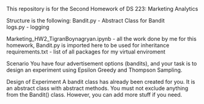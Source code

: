 This repository is for the Second Homework of DS 223: Marketing Analytics

Structure is the following:
Bandit.py - Abstract Class for Bandit\
logs.py - logging 

Marketing_HW2_TigranBoynagryan.ipynb - all the work done by me for this homework, Bandit.py is imported here to be used for inheritance
requirements.txt - list of all packages for my virtual enviroment

Scenario 
You have four advertisement options (bandits), and your task is to design an experiment using 
Epsilon Greedy and Thompson Sampling. 

Design of Experiment 
A bandit class has already been created for you. It is an abstract class with abstract methods. You 
must not exclude anything from the Bandit() class. However, you can add more stuff if you 
need. 

